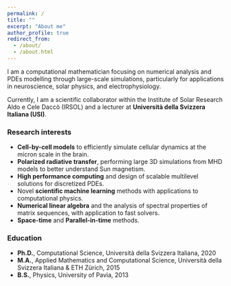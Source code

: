 ```yaml
---
permalink: /
title: ""
excerpt: "About me"
author_profile: true
redirect_from: 
  - /about/
  - /about.html
---
```


I am a computational mathematician focusing on numerical analysis and PDEs modelling through large-scale simulations, particularly for applications in neuroscience, solar physics, and electrophysiology. 

Currently, I am a scientific collaborator within the Institute of Solar Research Aldo e Cele Daccò (IRSOL) and a lecturer at **Università della Svizzera Italiana (USI)**.

### Research interests
+ **Cell-by-cell models** to efficiently simulate cellular dynamics at the micron scale in the brain.
+ **Polarized radiative transfer**, performing large 3D simulations from MHD models to better understand Sun magnetism.
+ **High performance computing** and design of scalable multilevel solutions for discretized PDEs.
+ Novel **scientific machine learning** methods with applications to computational physics. 
+ **Numerical linear algebra** and the analysis of spectral properties of matrix sequences, with application to fast solvers. 
+ **Space-time** and **Parallel-in-time** methods.

### Education
+ **Ph.D.**, Computational Science, Università della Svizzera Italiana, 2020
+ **M.A.**, Applied Mathematics and Computational Science, Università della Svizzera Italiana & ETH Zürich, 2015
+ **B.S.**, Physics, University of Pavia, 2013

